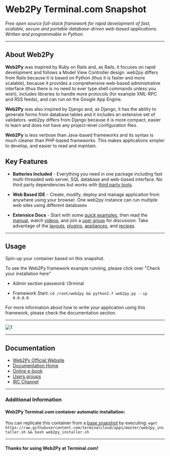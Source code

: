 # **Web2Py** Terminal.com Snapshot
*Free open source full-stack framework for rapid development of fast, scalable, secure and portable database-driven web-based applications. Written and programmable in Python.*

---

## About Web2Py
**Web2Py** was inspired by Ruby on Rails and, as Rails, it focuses on rapid development and follows a Model View Controller design. web2py differs from Rails because it is based on Python (thus it is faster and more scalable), because it provides a comprehensive web-based administrative interface (thus there is no need to ever type shell commands unless you wish), includes libraries to handle more protocols (for example XML-RPC and RSS feeds), and can run on the Google App Engine.

**Web2Py** was also inspired by Django and, as Django, it has the ability to generate forms from database tables and it includes an extensive set of validators. web2py differs from Django because it is more compact, easier to learn and does not have any project-level configuration files.

**Web2Py** is less verbose than Java-based frameworks and its syntax is much cleaner than PHP-based frameworks. This makes applications simpler to develop, and easier to read and maintain.


## Key Features

- **Batteries Included** - Everything you need in one package including fast multi-threaded web server, SQL database and web-based interface. No third party dependencies but works with [third party tools](http://www.web2py.com/init/default/what).

- **Web Based IDE** - Create, modify, deploy and manage application from anywhere using your browser. One web2py instance can run multiple web sites using different databases

- **Extensice Docs** - Start with some [quick examples](http://www.web2py.com/init/default/examples), then read the [manual](http://www.web2py.com/book), watch [videos](http://vimeo.com/album/178500), and join a [user group](http://www.web2py.com/init/default/usergroups) for discussion. Take advantage of the [layouts](http://www.web2py.com/layouts), [plugins](http://dev.s-cubism.com/web2py_plugins), [appliances](http://www.web2py.com/appliances), and [recipes](http://web2pyslices.com/).

---

## Usage

Spin-up your container based on this snapshot.

To see the Web2Py framework example running, please click over "Check your installation here"

- Admin section password: t3rminal

- Framework Start: `cd /root/web2py && python2.7 web2py.py --ip 0.0.0.0`


For more information about how to write your application using this framework, please check the documentation section.

---

![1](http://www.web2py.com/books/default/image/34/en300.png)

---

## Documentation
- [Web2Py Official Website](http://www.web2py.com)
- [Documentation Home](http://www.web2py.com/init/default/documentation)
- [Online e-book](http://web2py.com/book)
- [Users groups](http://www.web2py.com/examples/default/usergroups)
- [IRC Channel](http://webchat.freenode.net/?channels=web2py)

---

### Additional Information

#### Web2Py Terminal.com container automatic installation:
You can replicate this container from a [base snapshot](https://www.terminal.com/tiny/FzpHiTXG1K) by executing:
`wget https://raw.githubusercontent.com/terminalcloud/apps/master/web2py_installer.sh && bash web2py_installer.sh`


---

#### Thanks for using Web2Py at Terminal.com!
